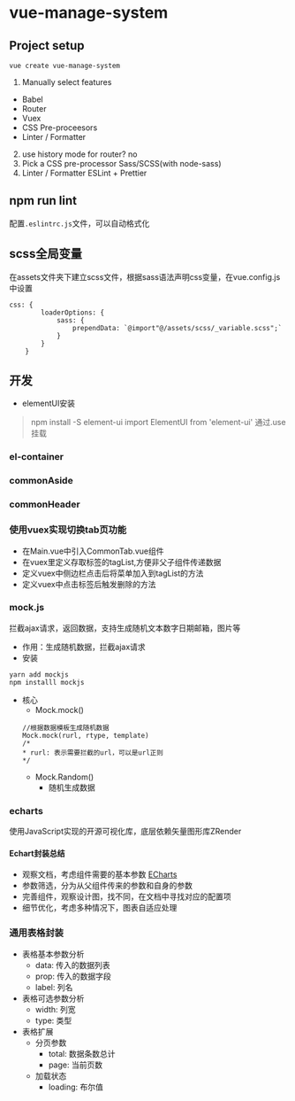 # vue-manage-system

## Project setup

```
vue create vue-manage-system
```

1. Manually select features
* Babel
* Router
* Vuex
* CSS Pre-proceesors
* Linter / Formatter

2. use history mode for router? no
3. Pick a CSS pre-processor Sass/SCSS(with node-sass)
4. Linter / Formatter ESLint + Prettier

## npm run lint
配置`.eslintrc.js`文件，可以自动格式化

## scss全局变量
在assets文件夹下建立scss文件，根据sass语法声明css变量，在vue.config.js中设置
```
css: {
        loaderOptions: {
            sass: {
                prependData: `@import"@/assets/scss/_variable.scss";`
            }
        }
    }
```


## 开发

* elementUI安装
> npm install -S element-ui
> import ElementUI from 'element-ui'
通过.use挂载 

### el-container

### commonAside 

### commonHeader

### 使用vuex实现切换tab页功能
* 在Main.vue中引入CommonTab.vue组件
* 在vuex里定义存取标签的tagList,方便非父子组件传递数据
* 定义vuex中侧边栏点击后将菜单加入到tagList的方法
* 定义vuex中点击标签后触发删除的方法

### mock.js
拦截ajax请求，返回数据，支持生成随机文本数字日期邮箱，图片等
* 作用：生成随机数据，拦截ajax请求
* 安装
```
yarn add mockjs
npm installl mockjs
```
* 核心
	* Mock.mock()
	```
	//根据数据模板生成随机数据
	Mock.mock(rurl, rtype, template)
	/*
	* rurl: 表示需要拦截的url，可以是url正则
	*/
	```
	* Mock.Random()
		* 随机生成数据 	 	  


### echarts 
使用JavaScript实现的开源可视化库，底层依赖矢量图形库ZRender 

#### Echart封装总结 
* 观察文档，考虑组件需要的基本参数 [ECharts](https://echarts.apache.org/zh/tutorial.html#5%20%E5%88%86%E9%92%9F%E4%B8%8A%E6%89%8B%20ECharts)
* 参数筛选，分为从父组件传来的参数和自身的参数
* 完善组件，观察设计图，找不同，在文档中寻找对应的配置项
* 细节优化，考虑多种情况下，图表自适应处理

### 通用表格封装
* 表格基本参数分析
	* data: 传入的数据列表
	* prop: 传入的数据字段
	* label: 列名
* 表格可选参数分析
	* width: 列宽
	* type: 类型
* 表格扩展
	* 分页参数
		* total: 数据条数总计
		* page: 当前页数
	* 加载状态
		* loading: 布尔值   
	
